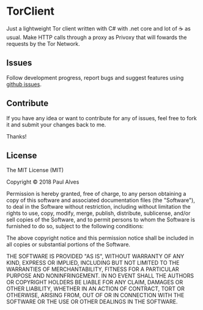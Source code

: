 # TorClient
Just a lightweight Tor client written with C# with .net core and lot of :coffee: as usual. Make HTTP calls through a proxy as Privoxy that will fowards the requests by the Tor Network.

## Issues

Follow development progress, report bugs and suggest features using [github issues](https://github.com/paulalves/TorClient/issues).

## Contribute

If you have any idea or want to contribute for any of issues, feel free to fork it and submit your changes back to me. 

Thanks!

## License

The MIT License (MIT)

Copyright © 2018 Paul Alves 

Permission is hereby granted, free of charge, to any person obtaining a copy of this software and associated documentation files (the "Software"), to deal in the Software without restriction, including without limitation the rights to use, copy, modify, merge, publish, distribute, sublicense, and/or sell copies of the Software, and to permit persons to whom the Software is furnished to do so, subject to the following conditions:

The above copyright notice and this permission notice shall be included in all copies or substantial portions of the Software.

THE SOFTWARE IS PROVIDED "AS IS", WITHOUT WARRANTY OF ANY KIND, EXPRESS OR IMPLIED, INCLUDING BUT NOT LIMITED TO THE WARRANTIES OF MERCHANTABILITY, FITNESS FOR A PARTICULAR PURPOSE AND NONINFRINGEMENT. IN NO EVENT SHALL THE AUTHORS OR COPYRIGHT HOLDERS BE LIABLE FOR ANY CLAIM, DAMAGES OR OTHER LIABILITY, WHETHER IN AN ACTION OF CONTRACT, TORT OR OTHERWISE, ARISING FROM, OUT OF OR IN CONNECTION WITH THE SOFTWARE OR THE USE OR OTHER DEALINGS IN THE SOFTWARE.
